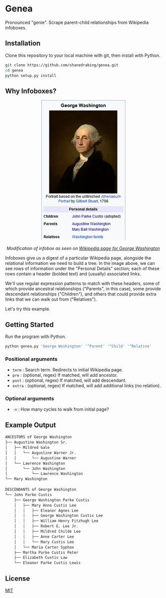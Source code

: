 # Genea

Pronounced "genie". Scrape parent-child relationships from Wikipedia infoboxes.

## Installation

Clone this repository to your local machine with git, then install with Python.

```bash
git clone https://github.com/shanedrabing/genea.git
cd genea
python setup.py install
```

## Why Infoboxes?

<p align="center">
    <img src="docs/infobox_washington.png" alt="infobox_washington.png" />
</p>
<p align="center">
    <i>
        Modification of infobox as seen on
        <a href="https://en.wikipedia.org/wiki/George_Washington">
            Wikipedia page for George Washington
        </a>
    </i>
</p>

Infoboxes give us a digest of a particular Wikipedia page, alongside the
relational information we need to build a tree. In the image above, we can see
rows of information under the "Personal Details" section; each of these rows
contain a header (bolded text) and (usually) associated links.

We'll use regular expression patterns to match with these headers, some of
which provide ancestral relationships ("Parents", in this case), some provide
descendant relationships ("Children"), and others that could provide extra
links that we can walk out from ("Relatives").

Let's try this example.

## Getting Started

Run the program with Python.

```bash
python genea.py 'George Washington' '^Parent' '^Child' '^Relative'
```

### Positional arguments

- `term` : Search term. Redirects to initial Wikipedia page.
- `pre` : (optional, regex) If matched, will add ancestor.
- `post` : (optional, regex) If matched, will add descendant.
- `extra` : (optional, regex) If matched, will add additional links (no
  relation).

### Optional arguments

- `-n` : How many cycles to walk from initial page?

## Example Output

```txt
ANCESTORS of George Washington
├── Augustine Washington Sr.  
│   ├── Mildred Gale
│   │   └── Augustine Warner Jr.
│   │       └── Augustine Warner
│   └── Lawrence Washington
│       └── John Washington
│           └── Lawrence Washington
└── Mary Washington

DESCENDANTS of George Washington
└── John Parke Custis
    ├── George Washington Parke Custis
    │   ├── Mary Anna Custis Lee
    │   │   ├── Eleanor Agnes Lee
    │   │   ├── George Washington Custis Lee
    │   │   ├── William Henry Fitzhugh Lee
    │   │   ├── Robert E. Lee Jr.
    │   │   ├── Mildred Childe Lee
    │   │   ├── Anne Carter Lee
    │   │   └── Mary Custis Lee
    │   └── Maria Carter Syphax
    ├── Martha Parke Custis Peter
    ├── Elizabeth Custis Law
    └── Eleanor Parke Custis Lewis
```

## License

[MIT](https://choosealicense.com/licenses/mit/)
